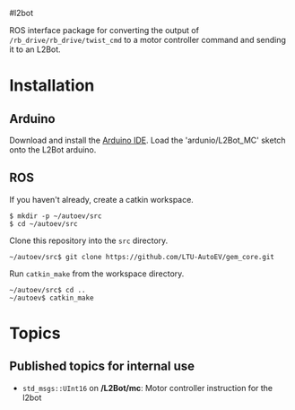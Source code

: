 #l2bot

ROS interface package for converting the output of
`/rb_drive/rb_drive/twist_cmd` to a motor controller command and sending it to
an L2Bot.

# Installation

## Arduino

Download and install the [Arduino IDE](https://www.arduino.cc/en/Main/Software). Load the 'ardunio/L2Bot_MC' sketch onto the L2Bot arduino.

## ROS

If you haven't already, create a catkin workspace.

```
$ mkdir -p ~/autoev/src
$ cd ~/autoev/src
```

Clone this repository into the `src` directory.

```
~/autoev/src$ git clone https://github.com/LTU-AutoEV/gem_core.git
```

Run `catkin_make` from the workspace directory.

```
~/autoev/src$ cd ..
~/autoev$ catkin_make
```

# Topics

## Published topics for internal use

  - `std_msgs::UInt16` on **/L2Bot/mc**: Motor controller instruction for the l2bot
